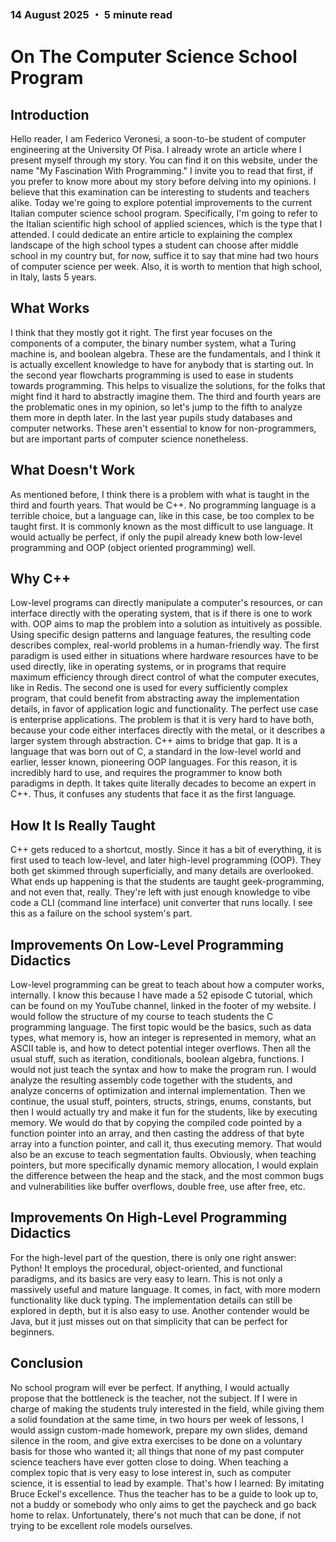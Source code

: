 ### 14 August 2025 ・ 5 minute read

# On The Computer Science School Program

## Introduction

Hello reader, I am Federico Veronesi, a soon-to-be student of computer engineering at the University Of Pisa. I already wrote an article where I present myself through my story. You can find it on this website, under the name "My Fascination With Programming." I invite you to read that first, if you prefer to know more about my story before delving into my opinions. I believe that this examination can be interesting to students and teachers alike. Today we're going to explore potential improvements to the current Italian computer science school program. Specifically, I'm going to refer to the Italian scientific high school of applied sciences, which is the type that I attended. I could dedicate an entire article to explaining the complex landscape of the high school types a student can choose after middle school in my country but, for now, suffice it to say that mine had two hours of computer science per week. Also, it is worth to mention that high school, in Italy, lasts 5 years.

## What Works

I think that they mostly got it right. The first year focuses on the components of a computer, the binary number system, what a Turing machine is, and boolean algebra. These are the fundamentals, and I think it is actually excellent knowledge to have for anybody that is starting out. In the second year flowcharts programming is used to ease in students towards programming. This helps to visualize the solutions, for the folks that might find it hard to abstractly imagine them. The third and fourth years are the problematic ones in my opinion, so let's jump to the fifth to analyze them more in depth later. In the last year pupils study databases and computer networks. These aren't essential to know for non-programmers, but are important parts of computer science nonetheless.

## What Doesn't Work

As mentioned before, I think there is a problem with what is taught in the third and fourth years. That would be C++. No programming language is a terrible choice, but a language can, like in this case, be too complex to be taught first. It is commonly known as the most difficult to use language. It would actually be perfect, if only the pupil already knew both low-level programming and OOP (object oriented programming) well.

## Why C++

Low-level programs can directly manipulate a computer's resources, or can interface directly with the operating system, that is if there is one to work with. OOP aims to map the problem into a solution as intuitively as possible. Using specific design patterns and language features, the resulting code describes complex, real-world problems in a human-friendly way. The first paradigm is used either in situations where hardware resources have to be used directly, like in operating systems, or in programs that require maximum efficiency through direct control of what the computer executes, like in Redis. The second one is used for every sufficiently complex program, that could benefit from abstracting away the implementation details, in favor of application logic and functionality. The perfect use case is enterprise applications. The problem is that it is very hard to have both, because your code either interfaces directly with the metal, or it describes a larger system through abstraction. C++ aims to bridge that gap. It is a language that was born out of C, a standard in the low-level world and earlier, lesser known, pioneering OOP languages. For this reason, it is incredibly hard to use, and requires the programmer to know both paradigms in depth. It takes quite literally decades to become an expert in C++. Thus, it confuses any students that face it as the first language.

## How It Is Really Taught

C++ gets reduced to a shortcut, mostly. Since it has a bit of everything, it is first used to teach low-level, and later high-level programming (OOP). They both get skimmed through superficially, and many details are overlooked. What ends up happening is that the students are taught geek-programming, and not even that, really. They're left with just enough knowledge to vibe code a CLI (command line interface) unit converter that runs locally. I see this as a failure on the school system's part.

## Improvements On Low-Level Programming Didactics

Low-level programming can be great to teach about how a computer works, internally. I know this because I have made a 52 episode C tutorial, which can be found on my YouTube channel, linked in the footer of my website. I would follow the structure of my course to teach students the C programming language. The first topic would be the basics, such as data types, what memory is, how an integer is represented in memory, what an ASCII table is, and how to detect potential integer overflows. Then all the usual stuff, such as iteration, conditionals, boolean algebra, functions. I would not just teach the syntax and how to make the program run. I would analyze the resulting assembly code together with the students, and analyze concerns of optimization and internal implementation. Then we continue, the usual stuff, pointers, structs, strings, enums, constants, but then I would actually try and make it fun for the students, like by executing memory. We would do that by copying the compiled code pointed by a function pointer into an array, and then casting the address of that byte array into a function pointer, and call it, thus executing memory. That would also be an excuse to teach segmentation faults. Obviously, when teaching pointers, but more specifically dynamic memory allocation, I would explain the difference between the heap and the stack, and the most common bugs and vulnerabilities like buffer overflows, double free, use after free, etc.

## Improvements On High-Level Programming Didactics

For the high-level part of the question, there is only one right answer: Python! It employs the procedural, object-oriented, and functional paradigms, and its basics are very easy to learn. This is not only a massively useful and mature language. It comes, in fact, with more modern functionality like duck typing. The implementation details can still be explored in depth, but it is also easy to use. Another contender would be Java, but it just misses out on that simplicity that can be perfect for beginners.

## Conclusion

No school program will ever be perfect. If anything, I would actually propose that the bottleneck is the teacher, not the subject. If I were in charge of making the students truly interested in the field, while giving them a solid foundation at the same time, in two hours per week of lessons, I would assign custom-made homework, prepare my own slides, demand silence in the room, and give extra exercises to be done on a voluntary basis for those who wanted it; all things that none of my past computer science teachers have ever gotten close to doing. When teaching a complex topic that is very easy to lose interest in, such as computer science, it is essential to lead by example. That's how I learned: By imitating Bruce Eckel's excellence. Thus the teacher has to be a guide to look up to, not a buddy or somebody who only aims to get the paycheck and go back home to relax. Unfortunately, there's not much that can be done, if not trying to be excellent role models ourselves.